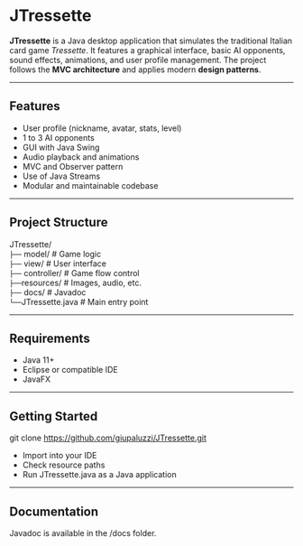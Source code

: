 # JTressette

**JTressette** is a Java desktop application that simulates the traditional Italian card game *Tressette*. It features a graphical interface, basic AI opponents, sound effects, animations, and user profile management. The project follows the **MVC architecture** and applies modern **design patterns**.

---

## Features

- User profile (nickname, avatar, stats, level)
- 1 to 3 AI opponents
- GUI with Java Swing
- Audio playback and animations
- MVC and Observer pattern
- Use of Java Streams
- Modular and maintainable codebase

---

## Project Structure


JTressette/  
```├──``` model/              # Game logic  
```├──``` view/               # User interface  
```├──``` controller/         # Game flow control  
```├──```resources/          # Images, audio, etc.  
```├──``` docs/               # Javadoc  
```└──```JTressette.java     # Main entry point  

---

## Requirements
- Java 11+
- Eclipse or compatible IDE
- JavaFX

---

## Getting Started

git clone https://github.com/giupaluzzi/JTressette.git

- Import into your IDE
- Check resource paths
- Run JTressette.java as a Java application

---

## Documentation
Javadoc is available in the /docs folder.
